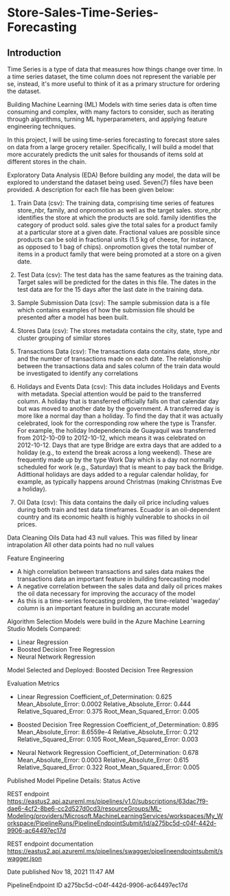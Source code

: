 # Store-Sales-Time-Series-Forecasting

## Introduction
Time Series is a type of data that measures how things change over time. In a time series dataset, the time column does
not represent the variable per se, instead, it's more useful to think of it as a primary structure for ordering the dataset.

Building Machine Learning (ML) Models with time series data is often time consuming and complex, with many factors to 
consider, such as iterating through algorithms, turning ML hyperparameters, and applying feature engineering techniques.

In this project, I will be using time-series forecasting to forecast store sales on data from a large grocery retailer. 
Specifically, I will build a model that more accurately predicts the unit sales for thousands of items sold at different 
stores in the chain.


Exploratory Data Analysis (EDA)
Before building any model, the data will be explored to understand the dataset being used.
Seven(7) files have been provided. A description for each file has been given below:

1. Train Data (csv):
The training data, comprising time series of features store_nbr, family, and onpromotion as well as the target sales.
store_nbr identifies the store at which the products are sold.
family identifies the category of product sold.
sales give the total sales for a product family at a particular store at a given date. Fractional values are 
possible since products can be sold in fractional units (1.5 kg of cheese, for instance, as opposed to 1 bag of chips).
onpromotion gives the total number of items in a product family that were being promoted at a store on a given date.

2. Test Data (csv):
The test data has the same features as the training data. Target sales will be predicted for the dates in this file.
The dates in the test data are for the 15 days after the last date in the training data.

3. Sample Submission Data (csv):
The sample submission data is a file which contains examples of how the submission file should be presented after a 
model has been built.

4. Stores Data (csv):
The stores metadata contains the city, state, type and cluster grouping of similar stores

5. Transactions Data (csv):
The transactions data contains date, store_nbr and the number of transactions made on each date. 
The relationship between the transactions data and sales column of the train data would be investigated to identify any 
correlations

6. Holidays and Events Data (csv):
This data includes Holidays and Events with metadata. Special attention would be paid to the transferred column. 
A holiday that is transferred officially falls on that calendar day but was moved to another date by the government. 
A transferred day is more like a normal day than a holiday. To find the day that it was actually celebrated, look for 
the corresponding row where the type is Transfer. For example, the holiday Independencia de Guayaquil was transferred 
from 2012-10-09 to 2012-10-12, which means it was celebrated on 2012-10-12. Days that are type Bridge are extra days 
that are added to a holiday (e.g., to extend the break across a long weekend). These are frequently made up by the type 
Work Day which is a day not normally scheduled for work (e.g., Saturday) that is meant to pay back the Bridge. 
Adittional holidays are days added to a regular calendar holiday, for example, as typically happens around Christmas 
(making Christmas Eve a holiday).

7. Oil Data (csv):
This data contains the daily oil price including values during both train and test data timeframes. 
Ecuador is an oil-dependent country and its economic health is highly vulnerable to shocks in oil prices.


Data Cleaning
Oils Data had 43 null values. This was filled by linear intrapolation
All other data points had no null values


Feature Engineering
* A high correlation between transactions and sales data makes the transactions data an important feature in building 
forecasting model
* A negative correlation between the sales data and daily oil prices makes the oil data necessary for improving the 
accuracy of the model
* As this is a time-series forecasting problem, the time-related 'wageday' column is an important feature in building 
an accurate model


Algorithm Selection
Models were build in the Azure Machine Learning Studio
Models Compared:
* Linear Regression
* Boosted Decision Tree Regression
* Neural Network Regression


Model Selected and Deployed:
Boosted Decision Tree Regression


Evaluation Metrics
* Linear Regression
Coefficient_of_Determination: 0.625
Mean_Absolute_Error: 0.0002
Relative_Absolute_Error: 0.444
Relative_Squared_Error: 0.375
Root_Mean_Squared_Error: 0.005

* Boosted Decision Tree Regression
Coefficient_of_Determination: 0.895
Mean_Absolute_Error: 8.6559e-4
Relative_Absolute_Error: 0.212
Relative_Squared_Error: 0.105
Root_Mean_Squared_Error: 0.003

* Neural Network Regression
Coefficient_of_Determination: 0.678
Mean_Absolute_Error: 0.0003
Relative_Absolute_Error: 0.615
Relative_Squared_Error: 0.322
Root_Mean_Squared_Error: 0.005




Published Model Pipeline Details:
Status
Active

REST endpoint
https://eastus2.api.azureml.ms/pipelines/v1.0/subscriptions/63dac7f9-dae6-4cf2-8be6-cc2d527d0cd3/resourceGroups/ML-Modeling/providers/Microsoft.MachineLearningServices/workspaces/My_Workspace/PipelineRuns/PipelineEndpointSubmit/Id/a275bc5d-c04f-442d-9906-ac64497ec17d

REST endpoint documentation
https://eastus2.api.azureml.ms/pipelines/swagger/pipelineendpointsubmit/swagger.json


Date published
Nov 18, 2021 11:47 AM

PipelineEndpoint ID
a275bc5d-c04f-442d-9906-ac64497ec17d

